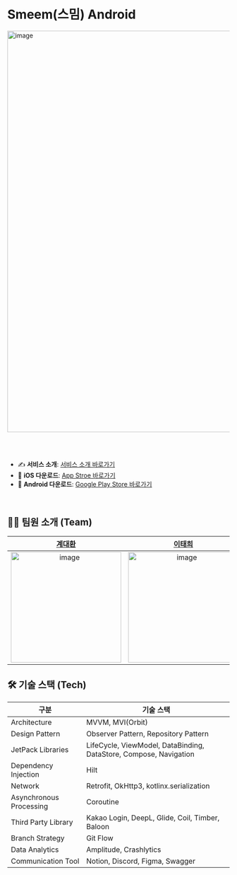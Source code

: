 # Smeem(스밈) Android 

<img width="908" alt="image" src="https://github.com/Team-Smeme/Smeme-server-renewal/assets/55437339/d375dc1c-abb0-4e2e-a6e5-aad074913114">

<br/><br/>

- ✍️ **서비스 소개**: [서비스 소개 바로가기](https://linktr.ee/smeem)
- 📱 **iOS 다운로드**: [App Stroe 바로가기](https://apps.apple.com/kr/app/smeem-%EC%8A%A4%EB%B0%88-%EC%98%81%EC%9E%91-%EC%98%81%EC%96%B4%EC%9D%BC%EA%B8%B0-%EC%98%81%EC%96%B4%EB%85%B8%ED%8A%B8/id6450711685)
- 📱 **Android 다운로드**: [Google Play Store 바로가기](https://play.google.com/store/apps/details?id=com.sopt.smeem)

<br/>

## 🧑‍💻 팀원 소개 (Team)

| [계대환](https://github.com/daehwan2da) | [이태희](https://github.com/taeheeL) | [배수민](https://github.com/wateralsie) |
|:---:|:---:|:---:|
|<img width="250" alt="image" src="https://avatars.githubusercontent.com/u/88091704?v=4" />|<img width="250" alt="image" src="https://avatars.githubusercontent.com/u/98825364?v=4" />|<img width="250" alt="image" src="https://avatars.githubusercontent.com/u/74162198?v=4" />|


## 🛠 기술 스택 (Tech)

| 구분                    | 기술 스택                                                                            |
| ----------------------- | ------------------------------------------------------------------------------------ |
| Architecture            | MVVM, MVI(Orbit)                                                                                 |
| Design Pattern          | Observer Pattern, Repository Pattern                                                 |
| JetPack Libraries       | LifeCycle, ViewModel, DataBinding, DataStore, Compose, Navigation                    |
| Dependency Injection    | Hilt                                                                                 |
| Network                 | Retrofit, OkHttp3, kotlinx.serialization                                             |
| Asynchronous Processing | Coroutine                                                                            |
| Third Party Library     | Kakao Login, DeepL, Glide, Coil, Timber, Baloon                                      |
| Branch Strategy         | Git Flow                                                                             |
| Data Analytics          | Amplitude, Crashlytics                                                                            |
| Communication Tool      | Notion, Discord, Figma, Swagger                                                      |
